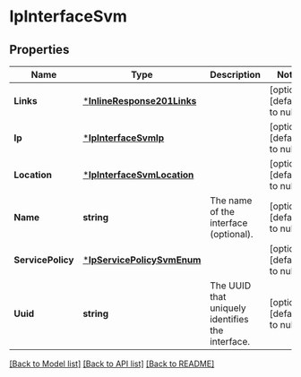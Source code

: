 # IpInterfaceSvm

## Properties
Name | Type | Description | Notes
------------ | ------------- | ------------- | -------------
**Links** | [***InlineResponse201Links**](inline_response_201__links.md) |  | [optional] [default to null]
**Ip** | [***IpInterfaceSvmIp**](ip_interface_svm_ip.md) |  | [optional] [default to null]
**Location** | [***IpInterfaceSvmLocation**](ip_interface_svm_location.md) |  | [optional] [default to null]
**Name** | **string** | The name of the interface (optional). | [optional] [default to null]
**ServicePolicy** | [***IpServicePolicySvmEnum**](ip_service_policy_svm_enum.md) |  | [optional] [default to null]
**Uuid** | **string** | The UUID that uniquely identifies the interface. | [optional] [default to null]

[[Back to Model list]](../README.md#documentation-for-models) [[Back to API list]](../README.md#documentation-for-api-endpoints) [[Back to README]](../README.md)


